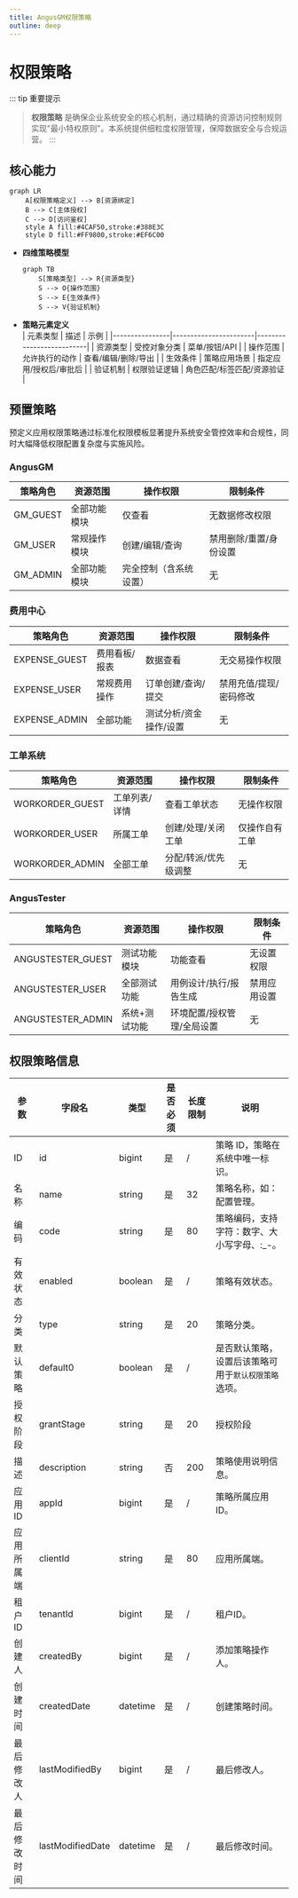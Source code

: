 ```yaml
---
title: AngusGM权限策略
outline: deep
---
```


# 权限策略

::: tip 重要提示
> **权限策略** 是确保企业系统安全的核心机制，通过精确的资源访问控制规则实现"最小特权原则"。本系统提供细粒度权限管理，保障数据安全与合规运营。
:::

## 核心能力

```mermaid
graph LR
    A[权限策略定义] --> B[资源绑定]
    B --> C[主体授权]
    C --> D[访问鉴权]
    style A fill:#4CAF50,stroke:#388E3C
    style D fill:#FF9800,stroke:#EF6C00
```

- **四维策略模型**
  ```mermaid
  graph TB
      S[策略类型] --> R{资源类型}
      S --> O{操作范围}
      S --> E{生效条件}
      S --> V{验证机制}
  ```

- **策略元素定义**  
  | 元素类型       | 描述                  | 示例                      |
  |----------------|-----------------------|--------------------------|
  | 资源类型       | 受控对象分类          | 菜单/按钮/API    |
  | 操作范围       | 允许执行的动作        | 查看/编辑/删除/导出       |
  | 生效条件       | 策略应用场景          | 指定应用/授权后/审批后    |
  | 验证机制       | 权限验证逻辑          | 角色匹配/标签匹配/资源验证 |

## 预置策略

预定义应用权限策略通过标准化权限模板显著提升系统安全管控效率和合规性，同时大幅降低权限配置复杂度与实施风险。

### AngusGM

| 策略角色       | 资源范围          | 操作权限                              | 限制条件                |
|----------------|-------------------|---------------------------------------|-------------------------|
| GM_GUEST       | 全部功能模块      | 仅查看                                | 无数据修改权限          |
| GM_USER        | 常规操作模块      | 创建/编辑/查询                        | 禁用删除/重置/身份设置  |
| GM_ADMIN       | 全部功能模块      | 完全控制（含系统设置）                | 无                      |

### 费用中心

| 策略角色          | 资源范围          | 操作权限         | 限制条件                |
|-------------------|-------------------|--------------|-------------------------|
| EXPENSE_GUEST     | 费用看板/报表     | 数据查看         | 无交易操作权限          |
| EXPENSE_USER      | 常规费用操作      | 订单创建/查询/提交   | 禁用充值/提现/密码修改  |
| EXPENSE_ADMIN     | 全部功能          | 测试分析/资金操作/设置 | 无                      |

### 工单系统

| 策略角色          | 资源范围          | 操作权限                  | 限制条件                |
|-------------------|-------------------|---------------------------|-------------------------|
| WORKORDER_GUEST   | 工单列表/详情     | 查看工单状态              | 无操作权限              |
| WORKORDER_USER    | 所属工单          | 创建/处理/关闭工单         | 仅操作自有工单          |
| WORKORDER_ADMIN   | 全部工单          | 分配/转派/优先级调整       | 无                      |

### AngusTester

| 策略角色             | 资源范围          | 操作权限                  | 限制条件                |
|----------------------|-------------------|---------------------------|-------------------------|
| ANGUSTESTER_GUEST    | 测试功能模块      | 功能查看                  | 无设置权限              |
| ANGUSTESTER_USER     | 全部测试功能      | 用例设计/执行/报告生成    | 禁用应用设置            |
| ANGUSTESTER_ADMIN    | 系统+测试功能     | 环境配置/授权管理/全局设置 | 无                      |

## 权限策略信息

| 参数         | 字段名          | 类型     | 是否必须 | 长度限制 | 说明                                             |
|--------------|----------------|----------|----------|----------|--------------------------------------------------|
| ID          | id            | bigint   | 是       | /        | 策略 ID，策略在系统中唯一标识。                  |
| 名称        | name          | string   | 是       | 32       | 策略名称，如：配置管理。                         |
| 编码        | code          | string   | 是       | 80       | 策略编码，支持字符：数字、大小写字母、:\_-。    |
| 有效状态    | enabled       | boolean      | 是       | /        | 策略有效状态。                                     |
| 分类        | type          | string   | 是       | 20       | 策略分类。                                         |
| 默认策略    | default0      | boolean      | 是       | /        | 是否默认策略，设置后该策略可用于`默认权限策略`选项。 |
| 授权阶段    | grantStage    | string   | 是       | 20       | 授权阶段                                         |
| 描述        | description   | string   | 否       | 200      | 策略使用说明信息。                               |
| 应用ID      | appId         | bigint   | 是       | /        | 策略所属应用ID。                                   |
| 应用所属端  | clientId      | string   | 是       | 80       | 应用所属端。                                       |
| 租户ID      | tenantId      | bigint   | 是       | /        | 租户ID。                                           |
| 创建人      | createdBy     | bigint   | 是       | /        | 添加策略操作人。                                 |
| 创建时间    | createdDate   | datetime | 是       | /        | 创建策略时间。                                   |
| 最后修改人  | lastModifiedBy| bigint   | 是       | /        | 最后修改人。                                       |
| 最后修改时间| lastModifiedDate| datetime | 是       | /        | 最后修改时间。                                     |